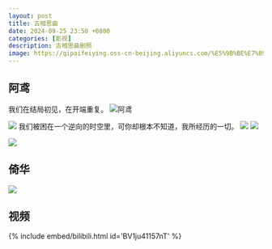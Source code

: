 ```yaml
---
layout: post
title: 古相思曲
date: 2024-09-25 23:50 +0800
categories: [影视]
description: 古相思曲剧照
image: https://qipaifeiying.oss-cn-beijing.aliyuncs.com/%E5%9B%BE%E7%89%87/202409261801714.jpg
---
```


## 阿鸢
我们在结局初见，在开端重复。
![阿鸢](https://qipaifeiying.oss-cn-beijing.aliyuncs.com/%E5%9B%BE%E7%89%87/202409261801715.jpg "喜欢")

![](https://qipaifeiying.oss-cn-beijing.aliyuncs.com/%E5%9B%BE%E7%89%87/202409261801712.jpg)
我们被困在一个逆向的时空里，可你却根本不知道，我所经历的一切。
![](https://qipaifeiying.oss-cn-beijing.aliyuncs.com/%E5%9B%BE%E7%89%87/202409261801710.jpg)
![](https://qipaifeiying.oss-cn-beijing.aliyuncs.com/%E5%9B%BE%E7%89%87/202409261801709.jpg)

![](https://qipaifeiying.oss-cn-beijing.aliyuncs.com/%E5%9B%BE%E7%89%87/202409261813269.png)

## 倚华
![](https://qipaifeiying.oss-cn-beijing.aliyuncs.com/%E5%9B%BE%E7%89%87/202409261801711.jpg)
## 视频
{% include embed/bilibili.html id='BV1ju41157nT' %}
